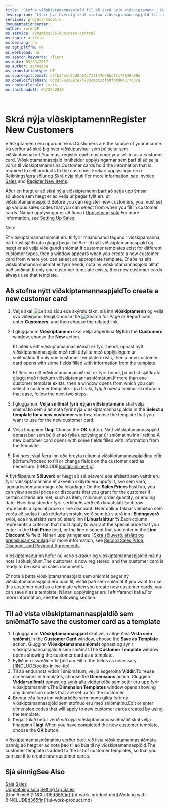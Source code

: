 ```yaml
---
title: "Stofna viðskiptamannaspjald til að skrá nýja viðskiptamenn | Microsoft Docs"
description: "Lýsir því hvernig skal stofna viðskiptamannaspjald til að skrá upplýsingar um alla nýja viðskiptamenn eða biðlara sem selt er til."
services: project-madeira
documentationcenter: 
author: SorenGP
ms.service: dynamics365-business-central
ms.topic: article
ms.devlang: na
ms.tgt_pltfrm: na
ms.workload: na
ms.search.keywords: client
ms.date: 03/29/2017
ms.author: sgroespe
ms.translationtype: HT
ms.sourcegitcommit: d7fb34e1c9428a64c71ff47be8bcff174649c00d
ms.openlocfilehash: 6dcd375cc687e74783cadc2cf50fbf804377d3ca
ms.contentlocale: is-is
ms.lasthandoff: 03/22/2018

---
```

# <a name="register-new-customers"></a><span data-ttu-id="18221-103">Skrá nýja viðskiptamenn</span><span class="sxs-lookup"><span data-stu-id="18221-103">Register New Customers</span></span>
<span data-ttu-id="18221-104">Viðskiptamenn eru uppruni tekna.</span><span class="sxs-lookup"><span data-stu-id="18221-104">Customers are the source of your income.</span></span> <span data-ttu-id="18221-105">Þú verður að skrá þig hver viðskiptavinur sem þú selur sem viðskiptavinakort.</span><span class="sxs-lookup"><span data-stu-id="18221-105">You must register each customer you sell to as a customer card.</span></span> <span data-ttu-id="18221-106">Viðskiptamannaspjald inniheldur upplýsingarnar sem þarf til að selja vörur til viðskiptamannsins.</span><span class="sxs-lookup"><span data-stu-id="18221-106">Customer cards hold the information that is required to sell products to the customer.</span></span> <span data-ttu-id="18221-107">Frekari upplýsingar eru í [Reikningsfæra sölur](sales-how-invoice-sales.md) og [Skrá nýja hluti](inventory-how-register-new-items.md).</span><span class="sxs-lookup"><span data-stu-id="18221-107">For more information, see [Invoice Sales](sales-how-invoice-sales.md) and [Register New Items](inventory-how-register-new-items.md).</span></span>  

<span data-ttu-id="18221-108">Áður en hægt er að skrá nýja viðskiptamenn þarf að setja upp ýmsar sölukóða sem hægt er að velja úr þegar fyllt eru út viðskiptamannaspjöld.</span><span class="sxs-lookup"><span data-stu-id="18221-108">Before you can register new customers, you must set up various sales codes that you can select from when you fill in customer cards.</span></span> <span data-ttu-id="18221-109">Nánari upplýsingar er að finna í [Uppsetning sölu](sales-setup-sales.md).</span><span class="sxs-lookup"><span data-stu-id="18221-109">For more information, see [Setting Up Sales](sales-setup-sales.md).</span></span>

> [!NOTE]  
>   <span data-ttu-id="18221-110">Ef viðskiptamannasniðmát eru til fyrir mismunandi tegundir viðskipamanna, þá birtist sjálfkrafa gluggi þegar búið er til nýtt viðskiptamannaspjald og hægt er að velja viðeigandi sniðmát.</span><span class="sxs-lookup"><span data-stu-id="18221-110">If customer templates exist for different customer types, then a window appears when you create a new customer card from where you can select an appropriate template.</span></span> <span data-ttu-id="18221-111">Ef aðeins eitt viðskiptamanna sniðmát er fyrir hendi, nota ný viðskiptamannaspjöld alltaf það sniðmát.</span><span class="sxs-lookup"><span data-stu-id="18221-111">If only one customer template exists, then new customer cards always use that template.</span></span>

## <a name="to-create-a-new-customer-card"></a><span data-ttu-id="18221-112">Að stofna nýtt viðskiptamannaspjald</span><span class="sxs-lookup"><span data-stu-id="18221-112">To create a new customer card</span></span>
1. <span data-ttu-id="18221-113">Velja skal ![Leit að síðu eða skýrslu](media/ui-search/search_small.png "Leit að síðu eða skýrslu táknið") tákn, slá inn **viðskiptamenn** og velja svo viðeigandi tengil.</span><span class="sxs-lookup"><span data-stu-id="18221-113">Choose the ![Search for Page or Report](media/ui-search/search_small.png "Search for Page or Report icon") icon, enter **Customers**, and then choose the related link.</span></span>  
2. <span data-ttu-id="18221-114">Í glugganum **Viðskiptamenn** skal velja aðgerðina **Nýtt**.</span><span class="sxs-lookup"><span data-stu-id="18221-114">In the **Customers** window, choose the **New** action.</span></span>

    <span data-ttu-id="18221-115">Ef aðeins eitt viðskiptamannasniðmát er fyrir hendi, opnast nýtt viðskiptamannaspjald með reiti útfyllta með upplýsingum úr sniðmátinu.</span><span class="sxs-lookup"><span data-stu-id="18221-115">If only one customer template exists, then a new customer card opens with some fields filled with information from the template.</span></span>

    <span data-ttu-id="18221-116">Ef fleiri en eitt viðskiptamannasniðmát er fyrir hendi, þá birtist sjálfkrafa gluggi með tiltækum viðskiptamannasniðmátum.</span><span class="sxs-lookup"><span data-stu-id="18221-116">If more than one customer template exists, then a window opens from which you can select a customer template.</span></span> <span data-ttu-id="18221-117">Í því tilviki, fylgið næstu tveimur skrefum.</span><span class="sxs-lookup"><span data-stu-id="18221-117">In that case, follow the next two steps.</span></span>
3. <span data-ttu-id="18221-118">Í glugganum **Velja sniðmát fyrir nýjan viðskiptamann** skal velja sniðmátið sem á að nota fyrir nýja viðskiptamannaspjaldið.</span><span class="sxs-lookup"><span data-stu-id="18221-118">In the **Select a template for a new customer** window, choose the template that you want to use for the new customer card.</span></span>
4. <span data-ttu-id="18221-119">Velja hnappinn **Í lagi**.</span><span class="sxs-lookup"><span data-stu-id="18221-119">Choose the **OK** button.</span></span> <span data-ttu-id="18221-120">Nýtt viðskiptamannaspjald opnast þar sem búið er að fylla upplýsingar úr sniðmátinu inn í reitina.</span><span class="sxs-lookup"><span data-stu-id="18221-120">A new customer card opens with some fields filled with information from the template.</span></span>  
5. <span data-ttu-id="18221-121">Því næst skal færa inn eða breyta reitum á viðskiptamannaspjaldinu eftir þörfum.</span><span class="sxs-lookup"><span data-stu-id="18221-121">Proceed to fill or change fields on the customer card as necessary.</span></span> [!INCLUDE[tooltip-inline-tip](includes/tooltip-inline-tip_md.md)]

<span data-ttu-id="18221-122">Á flýtiflipanum **Söluverð** er hægt að sjá sérverð eða afslætti sem veittir eru fyrir viðskiptamanninn ef ákveðin skilyrði eru uppfyllt, svo sem vara, lágmarkspöntunarmagn eða lokadagur.</span><span class="sxs-lookup"><span data-stu-id="18221-122">On the **Sales Prices** FastTab, you can view special prices or discounts that you grant for the customer if certain criteria are met, such as item, minimum order quantity, or ending date.</span></span> <span data-ttu-id="18221-123">Hver lína stendur fyrir sértilboðsverð eða línuafslátt.</span><span class="sxs-lookup"><span data-stu-id="18221-123">Each row represents a special price or line discount.</span></span> <span data-ttu-id="18221-124">Hver dálkur táknar viðmiðun sem verða að sækja til að réttlæta sérstakt verð sem þú slærð inn í **Einingaverð** sviði, eða línuafslátt sem þú slærð inn í **Línuafsláttur %**.</span><span class="sxs-lookup"><span data-stu-id="18221-124">Each column represents a criterion that must apply to warrant the special price that you enter in the **Unit Price** field, or the line discount that you enter in the **Line Discount %** field.</span></span> <span data-ttu-id="18221-125">Nánari upplýsingar eru í [Skrá söluverð, afslátt og greiðslusamkomulag](sales-how-record-sales-price-discount-payment-agreements.md).</span><span class="sxs-lookup"><span data-stu-id="18221-125">For more information, see [Record Sales Price, Discount, and Payment Agreements](sales-how-record-sales-price-discount-payment-agreements.md).</span></span>

<span data-ttu-id="18221-126">Viðskiptamaðurinn hefur nú verið skráður og viðskiptamannaspjaldið má nú nota í söluskjölum.</span><span class="sxs-lookup"><span data-stu-id="18221-126">The customer is now registered, and the customer card is ready to be used on sales documents.</span></span>

<span data-ttu-id="18221-127">Ef nota á þetta viðskiptamannaspjald sem sniðmát þegar ný viðskiptamannaspjöld eru búin til, vistið það sem sniðmát.</span><span class="sxs-lookup"><span data-stu-id="18221-127">If you want to use this customer card as a template when you create new customer cards, you can save it as a template.</span></span> <span data-ttu-id="18221-128">Nánari upplýsingar eru í eftirfarandi kafla.</span><span class="sxs-lookup"><span data-stu-id="18221-128">For more information, see the following section.</span></span>

## <a name="to-save-the-customer-card-as-a-template"></a><span data-ttu-id="18221-129">Til að vista viðskiptamannaspjaldið sem sniðmát</span><span class="sxs-lookup"><span data-stu-id="18221-129">To save the customer card as a template</span></span>
1. <span data-ttu-id="18221-130">Í glugganum **Viðskiptamannaspjald** skal velja aðgerðina **Vista sem sniðmát**.</span><span class="sxs-lookup"><span data-stu-id="18221-130">In the **Customer Card** window, choose the **Save as Template** action.</span></span> <span data-ttu-id="18221-131">Glugginn **Viðskiptamannasniðmát** opnast og sýnir viðskiptamannaspjaldið sem sniðmát.</span><span class="sxs-lookup"><span data-stu-id="18221-131">The **Customer Template** window opens showing the customer card as a template.</span></span>
2. <span data-ttu-id="18221-132">Fyllið inn í svæðin eftir þörfum.</span><span class="sxs-lookup"><span data-stu-id="18221-132">Fill in the fields as necessary.</span></span> [!INCLUDE[tooltip-inline-tip](includes/tooltip-inline-tip_md.md)]
3. <span data-ttu-id="18221-133">Til að endurnota víddir í sniðmátum, veljið aðgerðina **Víddir**.</span><span class="sxs-lookup"><span data-stu-id="18221-133">To reuse dimensions in templates, choose the **Dimensions** action.</span></span> <span data-ttu-id="18221-134">Glugginn **Víddarsniðmát** opnast og sýnir alla víddarkóða sem settir eru upp fyrir viðskiptamanninn.</span><span class="sxs-lookup"><span data-stu-id="18221-134">The **Dimension Templates** window opens showing any dimension codes that are set up for the customer.</span></span>
4. <span data-ttu-id="18221-135">Breyta eða færa inn víddarkóða sem munu gilda fyrir ný viðskiptamannaspjöld sem stofnuð eru með sniðmátinu.</span><span class="sxs-lookup"><span data-stu-id="18221-135">Edit or enter dimension codes that will apply to new customer cards created by using the template.</span></span>  
5. <span data-ttu-id="18221-136">Þegar lokið hefur verið við nýja viðskiptamannasniðmátið skal velja hnappinn **Í lagi**.</span><span class="sxs-lookup"><span data-stu-id="18221-136">When you have completed the new customer template, choose the **OK** button.</span></span>

<span data-ttu-id="18221-137">Viðskiptamannasniðmátinu verður bætt við lista viðskiptamannasniðmáta þannig að hægt er að nota það til að búa til ný viðskiptamannaspjöld.</span><span class="sxs-lookup"><span data-stu-id="18221-137">The customer template is added to the list of customer templates, so that you can use it to create new customer cards.</span></span>

## <a name="see-also"></a><span data-ttu-id="18221-138">Sjá einnig</span><span class="sxs-lookup"><span data-stu-id="18221-138">See Also</span></span>
<span data-ttu-id="18221-139">[Sala](sales-manage-sales.md)  </span><span class="sxs-lookup"><span data-stu-id="18221-139">[Sales](sales-manage-sales.md)  </span></span>  
<span data-ttu-id="18221-140">[Uppsetning sölu](sales-setup-sales.md)  </span><span class="sxs-lookup"><span data-stu-id="18221-140">[Setting Up Sales](sales-setup-sales.md)  </span></span>  
<span data-ttu-id="18221-141">[Unnið með [!INCLUDE[d365fin](includes/d365fin_md.md)]](ui-work-product.md)</span><span class="sxs-lookup"><span data-stu-id="18221-141">[Working with [!INCLUDE[d365fin](includes/d365fin_md.md)]](ui-work-product.md)</span></span>

